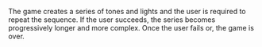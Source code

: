 The game creates a series of tones and lights and the user is required to repeat the sequence. If the user succeeds, the series becomes progressively longer and more complex. Once the user fails or, the game is over. 

